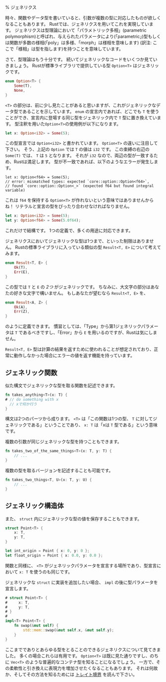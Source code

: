 % ジェネリクス
<!-- % Generics -->

<!-- Sometimes, when writing a function or data type, we may want it to work for -->
<!-- multiple types of arguments. In Rust, we can do this with generics. -->
<!-- Generics are called ‘parametric polymorphism’ in type theory, -->
<!-- which means that they are types or functions that have multiple forms (‘poly’ -->
<!-- is multiple, ‘morph’ is form) over a given parameter (‘parametric’). -->
時々、関数やデータ型を書いていると、引数が複数の型に対応したものが欲しくなることもあります。
Rustでは、ジェネリクスを用いてこれを実現しています。
ジェネリクスは型理論において「パラメトリック多相」(parametric polymorphism)と呼ばれ、与えられたパラメータにより(「parametric」)型もしくは関数が多数の様相(「poly」は多様、「morph」は様相を意味します)
(訳注: ここで「様相」は型を指します)を持つことを意味しています。

<!-- Anyway, enough type theory, let’s check out some generic code. Rust’s -->
<!-- standard library provides a type, `Option<T>`, that’s generic: -->
さて、型理論はもう十分です。
続いてジェネリックなコードをいくつか見ていきましょう。
Rustが標準ライブラリで提供している型 `Option<T>` はジェネリックです。

```rust
enum Option<T> {
    Some(T),
    None,
}
```

<!-- The `<T>` part, which you’ve seen a few times before, indicates that this is -->
<!-- a generic data type. Inside the declaration of our `enum`, wherever we see a `T`, -->
<!-- we substitute that type for the same type used in the generic. Here’s an -->
<!-- example of using `Option<T>`, with some extra type annotations: -->
`<T>` の部分は、前に少し見たことがあると思いますが、これがジェネリックなデータ型であることを示しています。
`enum` の宣言内であれば、どこでも `T` を使うことができ、宣言内に登場する同じ型をジェネリック内で `T` 型に置き換えています。
型注釈を用いた`Option<T>`の使用例が以下になります。

```rust
let x: Option<i32> = Some(5);
```

<!-- In the type declaration, we say `Option<i32>`. Note how similar this looks to -->
<!-- `Option<T>`. So, in this particular `Option`, `T` has the value of `i32`. On -->
<!-- the right-hand side of the binding, we make a `Some(T)`, where `T` is `5`. -->
<!-- Since that’s an `i32`, the two sides match, and Rust is happy. If they didn’t -->
<!-- match, we’d get an error: -->
この型宣言では `Option<i32>` と書かれています。
`Option<T>` の違いに注目して下さい。
そう、上記の `Option` では `T` の値は `i32` です。
この束縛の右辺の `Some(T)` では、 `T` は `5` となります。
それが `i32` なので、両辺の型が一致するため、Rustは満足します。
型が不一致であれば、以下のようなエラーが発生します。

```rust,ignore
let x: Option<f64> = Some(5);
// error: mismatched types: expected `core::option::Option<f64>`,
// found `core::option::Option<_>` (expected f64 but found integral variable)
```

<!-- That doesn’t mean we can’t make `Option<T>`s that hold an `f64`! They have -->
<!-- to match up: -->
これは `f64` を保持する `Option<T>` が作れないという意味ではありませんからね！
リテラルと宣言の型をぴったり合わせなければなりません。

```rust
let x: Option<i32> = Some(5);
let y: Option<f64> = Some(5.0f64);
```

<!-- This is just fine. One definition, multiple uses. -->
これだけで結構です。
1つの定義で、多くの用途に対応できます。

<!-- Generics don’t have to only be generic over one type. Consider another type from Rust’s standard library that’s similar, `Result<T, E>`: -->
ジェネリクスにおいてジェネリックな型は1つまで、といった制限はありません。
Rustの標準ライブラリに入っている類似の型 `Result<T, E>` について考えてみます。

```rust
enum Result<T, E> {
    Ok(T),
    Err(E),
}
```

<!-- This type is generic over _two_ types: `T` and `E`. By the way, the capital letters -->
<!-- can be any letter you’d like. We could define `Result<T, E>` as: -->
この型では `T` と `E` の _2つ_ がジェネリックです。
ちなみに、大文字の部分はあなたの好きな文字で構いません。
もしあなたが望むなら `Result<T, E>` を、

```rust
enum Result<A, Z> {
    Ok(A),
    Err(Z),
}
```

<!-- if we wanted to. Convention says that the first generic parameter should be -->
<!-- `T`, for ‘type’, and that we use `E` for ‘error’. Rust doesn’t care, however. -->
のように定義できます。
慣習としては、「Type」から第1ジェネリックパラメータは `T` であるべきですし、「Error」から `E` を用いるのですが、Rustは気にしません。

<!-- The `Result<T, E>` type is intended to be used to return the result of a -->
<!-- computation, and to have the ability to return an error if it didn’t work out. -->
`Result<T, E>` 型は計算の結果を返すために使われることが想定されており、正常に動作しなかった場合にエラーの値を返す機能を持っています。

<!-- ## Generic functions -->
## ジェネリック関数

<!-- We can write functions that take generic types with a similar syntax: -->
似た構文でジェネリックな型を取る関数を記述できます。

```rust
fn takes_anything<T>(x: T) {
# // do something with x
  // xで何か行う
}
```

<!-- The syntax has two parts: the `<T>` says “this function is generic over one -->
<!-- type, `T`”, and the `x: T` says “x has the type `T`.” -->
構文は2つのパーツから成ります。
`<T>` は「この関数は1つの型、 `T` に対してジェネリックである」ということであり、 `x: T` は「xは `T` 型である」という意味です。

<!-- Multiple arguments can have the same generic type: -->
複数の引数が同じジェネリックな型を持つこともできます。

```rust
fn takes_two_of_the_same_things<T>(x: T, y: T) {
    // ...
}
```

<!-- We could write a version that takes multiple types: -->
複数の型を取るバージョンを記述することも可能です。

```rust
fn takes_two_things<T, U>(x: T, y: U) {
    // ...
}
```

<!-- ## Generic structs -->
## ジェネリック構造体

<!-- You can store a generic type in a `struct` as well: -->
また、 `struct` 内にジェネリックな型の値を保存することもできます。

```rust
struct Point<T> {
    x: T,
    y: T,
}

let int_origin = Point { x: 0, y: 0 };
let float_origin = Point { x: 0.0, y: 0.0 };
```

<!-- Similar to functions, the `<T>` is where we declare the generic parameters, -->
<!-- and we then use `x: T` in the type declaration, too. -->
関数と同様に、 `<T>` がジェネリックパラメータを宣言する場所であり、型宣言において `x: T` を使うのも同じです。

<!-- When you want to add an implementation for the generic `struct`, you -->
<!-- declare the type parameter after the `impl`: -->
ジェネリックな `struct` に実装を追加したい場合、 `impl` の後に型パラメータを宣言します。

```rust
# struct Point<T> {
#     x: T,
#     y: T,
# }
#
impl<T> Point<T> {
    fn swap(&mut self) {
        std::mem::swap(&mut self.x, &mut self.y);
    }
}
```

<!-- So far you’ve seen generics that take absolutely any type. These are useful in -->
<!-- many cases: you’ve already seen `Option<T>`, and later you’ll meet universal -->
<!-- container types like [`Vec<T>`][Vec]. On the other hand, often you want to -->
<!-- trade that flexibility for increased expressive power. Read about [trait -->
<!-- bounds][traits] to see why and how. -->
ここまででありとあらゆる型をとることのできるジェネリクスについて見てきました。
多くの場合これらは有用です。
`Option<T>` は既に見た通りですし、のちに `Vec<T>` のような普遍的なコンテナ型を知ることになるでしょう。
一方で、その柔軟性と引き換えに表現力を増加させたくなることもあります。
それは何故か、そしてその方法を知るためには [トレイト境界][traits] を読んで下さい。

[traits]: traits.html
[Vec]: ../std/vec/struct.Vec.html
